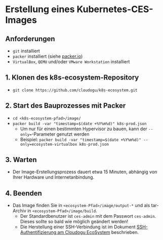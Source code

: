 # Erstellung eines Kubernetes-CES-Images
## Anforderungen
- `git` installiert
- `packer` installiert (siehe [packer.io](https://www.packer.io/))
- `VirtualBox`, `QEMU` und/oder `VMware Workstation` installiert

## 1. Klonen des k8s-ecosystem-Repository
- `git clone https://github.com/cloudogu/k8s-ecosystem.git`

## 2. Start des Bauprozesses mit Packer
- `cd <k8s-ecosystem-pfad>/image/`
- `packer build -var "timestamp=$(date +%Y%m%d)" k8s-prod.json`
  - Um nur für einen bestimmten Hypervisor zu bauen, kann der `--only=`-Parameter genutzt werden
  - Beispiel: `packer build -var "timestamp=$(date +%Y%m%d)" --only=ecosystem-virtualbox k8s-prod.json`

## 3. Warten
- Der Image-Erstellungsprozess dauert etwa 15 Minuten, abhängig von Ihrer Hardware und Internetanbindung.

## 4. Beenden
- Das Image finden Sie in `<ecosystem-Pfad>/image/output-*` und als tar-Archiv in `<ecosystem-Pfad>/image/build`.
  - Der Standardbenutzer ist `ces-admin` mit dem Passwort `ces-admin`. Dieses sollte so bald wie möglich geändert werden!
  - Die Herstellung einer SSH-Verbindung ist im Dokument [SSH-Authentifizierung am Cloudogu EcoSystem](../operations/ssh_authentication_de.md) beschrieben.
